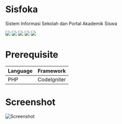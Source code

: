 # Sisfoka
Sistem Informasi Sekolah dan Portal Akademik Siswa

![](https://img.shields.io/github/issues/erwindosianipar/sisfoka)
![](https://img.shields.io/github/forks/erwindosianipar/sisfoka)
![](https://img.shields.io/github/stars/erwindosianipar/sisfoka)
![](https://img.shields.io/github/license/erwindosianipar/sisfoka)
![](https://img.shields.io/twitter/url?url=https%3A%2F%2Fgithub.com%2Ferwindosianipar%2Fsisfoka%2F)

# Prerequisite

Language | Framework
-- | --
PHP | CodeIgniter

# Screenshot

![Screenshot](/screenshot/screenshot.png)